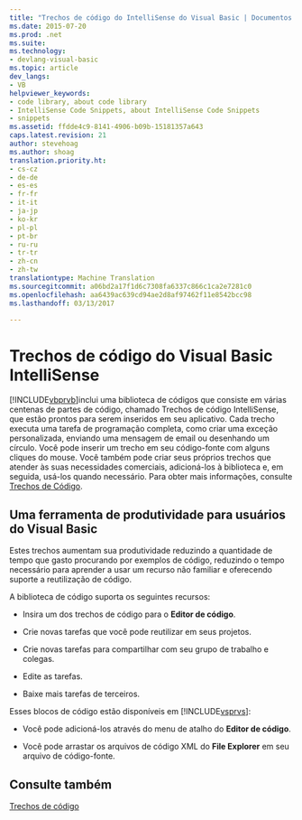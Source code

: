 ```yaml
---
title: "Trechos de código do IntelliSense do Visual Basic | Documentos do Microsoft"
ms.date: 2015-07-20
ms.prod: .net
ms.suite: 
ms.technology:
- devlang-visual-basic
ms.topic: article
dev_langs:
- VB
helpviewer_keywords:
- code library, about code library
- IntelliSense Code Snippets, about IntelliSense Code Snippets
- snippets
ms.assetid: ffdde4c9-8141-4906-b09b-15181357a643
caps.latest.revision: 21
author: stevehoag
ms.author: shoag
translation.priority.ht:
- cs-cz
- de-de
- es-es
- fr-fr
- it-it
- ja-jp
- ko-kr
- pl-pl
- pt-br
- ru-ru
- tr-tr
- zh-cn
- zh-tw
translationtype: Machine Translation
ms.sourcegitcommit: a06bd2a17f1d6c7308fa6337c866c1ca2e7281c0
ms.openlocfilehash: aa6439ac639cd94ae2d8af97462f11e8542bcc98
ms.lasthandoff: 03/13/2017

---
```

# <a name="visual-basic-intellisense-code-snippets"></a>Trechos de código do Visual Basic IntelliSense
[!INCLUDE[vbprvb](../../../csharp/programming-guide/concepts/linq/includes/vbprvb_md.md)]inclui uma biblioteca de códigos que consiste em várias centenas de partes de código, chamado Trechos de código IntelliSense, que estão prontos para serem inseridos em seu aplicativo. Cada trecho executa uma tarefa de programação completa, como criar uma exceção personalizada, enviando uma mensagem de email ou desenhando um círculo. Você pode inserir um trecho em seu código-fonte com alguns cliques do mouse. Você também pode criar seus próprios trechos que atender às suas necessidades comerciais, adicioná-los à biblioteca e, em seguida, usá-los quando necessário. Para obter mais informações, consulte [Trechos de Código](https://docs.microsoft.com/visualstudio/ide/code-snippets).  
  
## <a name="a-productivity-tool-for-visual-basic-users"></a>Uma ferramenta de produtividade para usuários do Visual Basic  
 Estes trechos aumentam sua produtividade reduzindo a quantidade de tempo que gasto procurando por exemplos de código, reduzindo o tempo necessário para aprender a usar um recurso não familiar e oferecendo suporte a reutilização de código.  
  
 A biblioteca de código suporta os seguintes recursos:  
  
-   Insira um dos trechos de código para o **Editor de código**.  
  
-   Crie novas tarefas que você pode reutilizar em seus projetos.  
  
-   Crie novas tarefas para compartilhar com seu grupo de trabalho e colegas.  
  
-   Edite as tarefas.  
  
-   Baixe mais tarefas de terceiros.  
  
 Esses blocos de código estão disponíveis em [!INCLUDE[vsprvs](../../../csharp/includes/vsprvs_md.md)]:  
  
-   Você pode adicioná-los através do menu de atalho do **Editor de código**.  
  
-   Você pode arrastar os arquivos de código XML do **File Explorer** em seu arquivo de código-fonte.  
  
## <a name="see-also"></a>Consulte também  
 [Trechos de código](https://docs.microsoft.com/visualstudio/ide/code-snippets)
